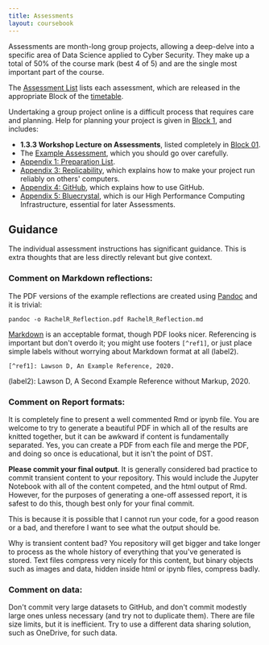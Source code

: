 ```yaml
---
title: Assessments
layout: coursebook
---
```


Assessments are month-long group projects, allowing a deep-delve into a specific area of Data Science applied to Cyber Security. They make up a total of 50% of the course mark (best 4 of 5) and are the single most important part of the course.

The [Assessment List](/coursebook/appendix2-assessments.md) lists each assessment, which are released in the appropriate Block of the [timetable](/timetable.md).


Undertaking a group project online is a difficult process that requires care and planning. Help for planning your project is given in [Block 1](/coursebook/01.md), and includes:

* **1.3.3 Workshop Lecture on Assessments**, listed completely in [Block 01](/coursebook/01.md).
* The [Example Assessment](https://github.com/dsbristol/dst_example_project), which you should go over carefully.
* [Appendix 1: Preparation List](/coursebook/appendix1-prep.md).
* [Appendix 3: Replicability](/coursebook/appendix3-replicability.md), which explains how to make your project run reliably on others' computers.
* [Appendix 4: GitHub](/coursebook/appendix4-github.md), which explains how to use GitHub.
* [Appendix 5: Bluecrystal](/coursebook/appendix5-bluecrystal.md), which is our High Performance Computing Infrastructure, essential for later Assessments.

## Guidance

The individual assessment instructions has significant guidance. This is extra thoughts that are less directly relevant but give context.

### Comment on Markdown reflections:

The PDF versions of the example reflections are created using [Pandoc](https://pandoc.org/) and it is trivial:

```{sh}
pandoc -o RachelR_Reflection.pdf RachelR_Reflection.md 
```

[Markdown](https://www.markdownguide.org/extended-syntax/) is an acceptable format, though PDF looks nicer. Referencing is important but don't overdo it; you might use footers `[^ref1]`, or just place simple labels without worrying about Markdown format at all (label2).

`[^ref1]: Lawson D, An Example Reference, 2020.`

(label2): Lawson D, A Second Example Reference without Markup, 2020.

### Comment on Report formats:

It is completely fine to present a well commented Rmd or ipynb file. You are welcome to try to generate a beautiful PDF in which all of the results are knitted together, but it can be awkward if content is fundamentally separated. Yes, you can create a PDF from each file and merge the PDF, and doing so once is educational, but it isn't the point of DST.

**Please commit your final output**. It is generally considered bad practice to commit transient content to your repository. This would include the Jupyter Notebook with all of the content competed, and the html output of Rmd. However, for the purposes of generating a one-off assessed report, it is safest to do this, though best only for your final commit. 

This is because it is possible that I cannot run your code, for a good reason or a bad, and therefore I want to see what the output should be.

Why is transient content bad? You repository will get bigger and take longer to process as the whole history of everything that you've generated is stored. Text files compress very nicely for this content, but binary objects such as images and data, hidden inside html or ipynb files, compress badly.

### Comment on data:

Don't commit very large datasets to GitHub, and don't commit modestly large ones unless necessary (and try not to duplicate them). There are file size limits, but it is inefficient. Try to use a different data sharing solution, such as OneDrive, for such data.
